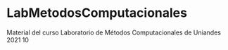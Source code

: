 # LabMetodosComputacionales

Material del curso Laboratorio de Métodos Computacionales de Uniandes 2021 10
